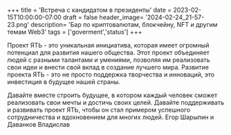 +++
title = 'Встреча с кандидатом в президенты'
date = 2023-02-15T10:00:00-07:00
draft = false
header_image= '2024-02-24_21-57-23.png'
description= 'Бар по криптовалютам, блокчейну, NFT и другим темам Web3'
tags = ['goverment','status']
+++

Проект ЯТЬ - это уникальная инициатива, которая имеет огромный потенциал для развития нашего общества. Этот проект объединяет людей с разными талантами и умениями, позволяя им реализовать свои идеи и внести свой вклад в создание лучшего мира. Развитие проекта ЯТЬ - это не просто поддержка творчества и инноваций, это инвестиция в будущее нашей страны.

Давайте вместе строить будущее, в котором каждый человек сможет реализовать свои мечты и достичь своих целей. Давайте поддерживать и развивать проект ЯТЬ, чтобы он стал примером успешного сотрудничества и вдохновением для многих людей. Егор Шарыпин и Даванков Владислав